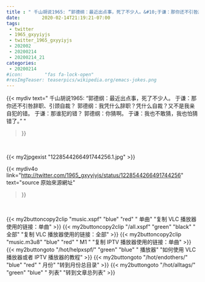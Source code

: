```yaml
---
title : " 千山胡说1965: “郭德纲：最近出点事，死了不少人。&#10;于谦：那你还不引咎辞职、引颈自裁？&#10;郭德纲：我凭什么辞职？凭什么自裁？又不是我亲自犯的错。&#10;于谦：那谁犯的错？&#10;郭德纲：你猜啊。&#10;于谦：我也不敢猜，我也怕猜错了。”  "
date:        2020-02-14T21:19:21-07:00
tags:
 - twitter
 - 1965_gxyyiyjs
 - twitter_1965_gxyyiyjs
 - 202002
 - 20200214
 - 20200214_21
categories:
 - 20200214
#icon:        "fas fa-lock-open"
#resImgTeaser: teaserpics/wikipedia.org/emacs-jokes.png
---
```


{{< mydiv text=" 千山胡说1965: “郭德纲：最近出点事，死了不少人。&#10;于谦：那你还不引咎辞职、引颈自裁？&#10;郭德纲：我凭什么辞职？凭什么自裁？又不是我亲自犯的错。&#10;于谦：那谁犯的错？&#10;郭德纲：你猜啊。&#10;于谦：我也不敢猜，我也怕猜错了。”  "
>}}
<br>


 {{< my2jpgexist "1228544266491744256.1.jpg" >}}<br> 



{{< mydiv4o link="http://twitter.com/1965_gxyyiyjs/status/1228544266491744256"
text="source 原始來源網址"
>}}


<br>



{{< my2buttoncopy2clip "music.xspf"        "blue"   "red"    " 单曲"  "复制 VLC 播放器使用的链接：单曲" >}} {{< my2buttoncopy2clip "/all.xspf"         "green"  "black"  " 全部"  "复制 VLC 播放器使用的链接：全部" >}} {{< my2buttoncopy2clip "music.m3u8"        "blue"   "red"    " M1 "    "复制 IPTV 播放器使用的链接：单曲" >}} {{< my2buttongoto      "/hot/helpxspf/"    "green"  "blue"   " 播放器" "如何使用 VLC 播放器或者 IPTV 播放器的教程" >}} {{< my2buttongoto      "/hot/endothers/"   "blue"   "red"    " 月份"   "转到月份总目录" >}} {{< my2buttongoto      "/hot/alltags/"     "green"  "blue"   " 列表"   "转到文章总列表" >}} 
